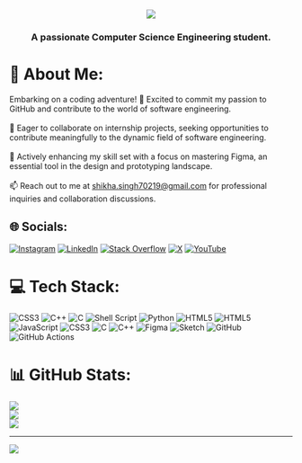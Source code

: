 
<h1 align="center">
    <img src="https://readme-typing-svg.herokuapp.com/?font=Righteous&size=35&center=true&vCenter=true&width=500&height=70&duration=4000&lines=Hello+Everyone!!🚀;+I+am+Shikha+Singh🤗;+Welcome+to+my+Profile!💻" />
<h3 align="center">A passionate Computer Science Engineering student.</h3>

# 💫 About Me:
Embarking on a coding adventure! 🚀 Excited to commit my passion to GitHub and contribute to the world of software engineering.<br><br>👯 Eager to collaborate on internship projects, seeking opportunities to contribute meaningfully to the dynamic field of software engineering.<br><br>🌱 Actively enhancing my skill set with a focus on mastering Figma, an essential tool in the design and prototyping landscape.<br><br>📫 Reach out to me at shikha.singh70219@gmail.com for professional inquiries and collaboration discussions.


## 🌐 Socials:
[![Instagram](https://img.shields.io/badge/Instagram-%23E4405F.svg?logo=Instagram&logoColor=white)](https://www.instagram.com/_shikha_singh_0118/) [![LinkedIn](https://img.shields.io/badge/LinkedIn-%230077B5.svg?logo=linkedin&logoColor=white)](https://www.linkedin.com/in/shikha-singh-20460a283/) [![Stack Overflow](https://img.shields.io/badge/-Stackoverflow-FE7A16?logo=stack-overflow&logoColor=white)](https://stackoverflow.com/users/25091729/shikha-singh) [![X](https://img.shields.io/badge/X-black.svg?logo=X&logoColor=white)](https://x.com/ShikhaS57729464) [![YouTube](https://img.shields.io/badge/YouTube-%23FF0000.svg?logo=YouTube&logoColor=white)](https://www.youtube.com/channel/UCrILMplSbdyG7B4_I2ghj-w) 

# 💻 Tech Stack:
![CSS3](https://img.shields.io/badge/css3-%231572B6.svg?style=for-the-badge&logo=css3&logoColor=white) ![C++](https://img.shields.io/badge/c++-%2300599C.svg?style=for-the-badge&logo=c%2B%2B&logoColor=white) ![C](https://img.shields.io/badge/c-%2300599C.svg?style=for-the-badge&logo=c&logoColor=white) ![Shell Script](https://img.shields.io/badge/shell_script-%23121011.svg?style=for-the-badge&logo=gnu-bash&logoColor=white) ![Python](https://img.shields.io/badge/python-3670A0?style=for-the-badge&logo=python&logoColor=ffdd54) ![HTML5](https://img.shields.io/badge/html5-%23E34F26.svg?style=for-the-badge&logo=html5&logoColor=white) ![HTML5](https://img.shields.io/badge/html5-%23E34F26.svg?style=for-the-badge&logo=html5&logoColor=white) ![JavaScript](https://img.shields.io/badge/javascript-%23323330.svg?style=for-the-badge&logo=javascript&logoColor=%23F7DF1E) ![CSS3](https://img.shields.io/badge/css3-%231572B6.svg?style=for-the-badge&logo=css3&logoColor=white) ![C](https://img.shields.io/badge/c-%2300599C.svg?style=for-the-badge&logo=c&logoColor=white) ![C++](https://img.shields.io/badge/c++-%2300599C.svg?style=for-the-badge&logo=c%2B%2B&logoColor=white) ![Figma](https://img.shields.io/badge/figma-%23F24E1E.svg?style=for-the-badge&logo=figma&logoColor=white) ![Sketch](https://img.shields.io/badge/Sketch-FFB387?style=for-the-badge&logo=sketch&logoColor=black) ![GitHub](https://img.shields.io/badge/github-%23121011.svg?style=for-the-badge&logo=github&logoColor=white) ![GitHub Actions](https://img.shields.io/badge/github%20actions-%232671E5.svg?style=for-the-badge&logo=githubactions&logoColor=white)
# 📊 GitHub Stats:
![](https://github-readme-stats.vercel.app/api?username=shikhasingh0101&theme=dark&hide_border=false&include_all_commits=false&count_private=false)<br/>
![](https://github-readme-streak-stats.herokuapp.com/?user=shikhasingh0101&theme=dark&hide_border=false)<br/>
![](https://github-readme-stats.vercel.app/api/top-langs/?username=shikhasingh0101&theme=dark&hide_border=false&include_all_commits=false&count_private=false&layout=compact)

---
[![](https://visitcount.itsvg.in/api?id=shikhasingh0101&icon=0&color=0)](https://visitcount.itsvg.in)

<!-- Proudly created with GPRM ( https://gprm.itsvg.in ) -->
